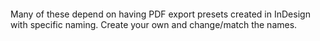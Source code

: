 ####
Many of these depend on having PDF export presets created in InDesign with specific naming. Create your own and change/match the names.
